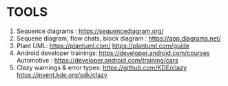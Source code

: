 
# TOOLS
1. Sequence diagrams : https://sequencediagram.org/
2. Sequene diagram, flow chats, block diagram : https://app.diagrams.net/
3. Plant UML:
    https://plantuml.com/
    https://plantuml.com/guide
4. Android developer trainings:
    https://developer.android.com/courses
   Automotive : https://developer.android.com/training/cars
5. Clazy warnings & error types:
    https://github.com/KDE/clazy
    https://invent.kde.org/sdk/clazy
   
